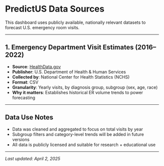 # PredictUS Data Sources

This dashboard uses publicly available, nationally relevant datasets to forecast U.S. emergency room visits.

---

## 1. Emergency Department Visit Estimates (2016–2022)

- **Source**: [HealthData.gov](https://healthdata.gov/dataset/Estimates-of-Emergency-Department-Visits-in-the-Un/i3me-g36r)
- **Publisher**: U.S. Department of Health & Human Services
- **Collected by**: National Center for Health Statistics (NCHS)
- **Format**: CSV
- **Granularity**: Yearly visits, by diagnosis group, subgroup (sex, age, race)
- **Why it matters**: Establishes historical ER volume trends to power forecasting

---

## Data Use Notes

- Data was cleaned and aggregated to focus on total visits by year
- Subgroup filters and category-level trends will be added in future versions
- All data is publicly licensed and suitable for research + educational use

---

_Last updated: April 2, 2025_
